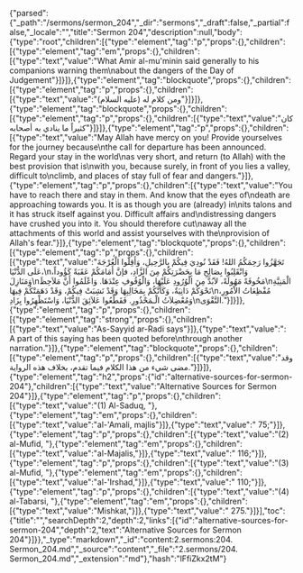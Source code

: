 {"parsed":{"_path":"/sermons/sermon_204","_dir":"sermons","_draft":false,"_partial":false,"_locale":"","title":"Sermon 204","description":null,"body":{"type":"root","children":[{"type":"element","tag":"p","props":{},"children":[{"type":"element","tag":"em","props":{},"children":[{"type":"text","value":"What Amir al-mu'minin said generally to his companions warning them\nabout the dangers of the Day of Judgement"}]}]},{"type":"element","tag":"blockquote","props":{},"children":[{"type":"element","tag":"p","props":{},"children":[{"type":"text","value":"ومن كلام له (عليه السلام)"}]}]},{"type":"element","tag":"blockquote","props":{},"children":[{"type":"element","tag":"p","props":{},"children":[{"type":"text","value":"كان كثيراً ما ينادي به أصحابه"}]}]},{"type":"element","tag":"p","props":{},"children":[{"type":"text","value":"May Allah have mercy on you! Provide yourselves for the journey because\nthe call for departure has been announced. Regard your stay in the world\nas very short, and return (to Allah) with the best provision that is\nwith you, because surely, in front of you lies a valley, difficult to\nclimb, and places of stay full of fear and dangers."}]},{"type":"element","tag":"p","props":{},"children":[{"type":"text","value":"You have to reach there and stay in them. And know that the eyes of\ndeath are approaching towards you. It is as though you are (already) in\nits talons and it has struck itself against you. Difficult affairs and\ndistressing dangers have crushed you into it. You should therefore cut\naway all the attachments of this world and assist yourselves with the\nprovision of Allah's fear."}]},{"type":"element","tag":"blockquote","props":{},"children":[{"type":"element","tag":"p","props":{},"children":[{"type":"text","value":"تَجَهَّزُوا رَحِمَكُمُ اللهُ! فَقَدْ نُودِيَ فِيكُمْ بِالرَّحِيلِ، وَأَقِلُّوا الْعُرْجَةَ عَلَى الدُّنْيَا،\nوَانْقَلِبُوا بِصَالِحِ مَا بِحَضْرَتِكُمْ مِنَ الزَّادِ، فإنَّ أَمَامَكُمْ عَقَبَةً كَؤُوداً، وَمَنَازِلَ\nمَخُوفَةً مَهُولَةً، لاَبُدَّ مِنَ الْوُرُودِ عَلَيْهَا، وَالْوُقُوفِ عِنْدَهَا. وَاعْلَمُوا أَنَّ مَلاَحِظَ\nالْمَنِيَّةِ نَحْوَكُمْ دَانِيَةٌ، وَكَأَنَّكُمْ بِمَخَالِبِهَا وَقَدْ نَشِبَتْ فِيكُمْ، وَقَدْ دَهَمَتْكُمْ فِيهَا\nمُفْظِعَاتُ الاْمُورِ، وَمُعْضِلاَتُ الْـمَحْذُورِ. فَقَطِّعُوا عَلاَئِقَ الدُّنْيَا، وَاسْتَظْهِرُوا بِزَادِ\nالتَّقْوَى."}]}]},{"type":"element","tag":"p","props":{},"children":[{"type":"element","tag":"strong","props":{},"children":[{"type":"text","value":"As-Sayyid ar-Radi says"}]},{"type":"text","value":": A part of this saying has been quoted before\nthrough another narration."}]},{"type":"element","tag":"blockquote","props":{},"children":[{"type":"element","tag":"p","props":{},"children":[{"type":"text","value":"وقد مضى شيء من هذا الكلام فيما تقدم، بخلاف هذه الرواية."}]}]},{"type":"element","tag":"h2","props":{"id":"alternative-sources-for-sermon-204"},"children":[{"type":"text","value":"Alternative Sources for Sermon 204"}]},{"type":"element","tag":"p","props":{},"children":[{"type":"text","value":"(1) Al-Saduq, "},{"type":"element","tag":"em","props":{},"children":[{"type":"text","value":"al-'Amali, majlis"}]},{"type":"text","value":" 75;"}]},{"type":"element","tag":"p","props":{},"children":[{"type":"text","value":"(2) al-Mufid, "},{"type":"element","tag":"em","props":{},"children":[{"type":"text","value":"al-Majalis,"}]},{"type":"text","value":" 116;"}]},{"type":"element","tag":"p","props":{},"children":[{"type":"text","value":"(3) al-Mufid, "},{"type":"element","tag":"em","props":{},"children":[{"type":"text","value":"al-'Irshad,"}]},{"type":"text","value":" 110;"}]},{"type":"element","tag":"p","props":{},"children":[{"type":"text","value":"(4) al-Tabarsi, "},{"type":"element","tag":"em","props":{},"children":[{"type":"text","value":"Mishkat,"}]},{"type":"text","value":" 275."}]}],"toc":{"title":"","searchDepth":2,"depth":2,"links":[{"id":"alternative-sources-for-sermon-204","depth":2,"text":"Alternative Sources for Sermon 204"}]}},"_type":"markdown","_id":"content:2.sermons:204. Sermon_204.md","_source":"content","_file":"2.sermons/204. Sermon_204.md","_extension":"md"},"hash":"lFfiZkx2tM"}